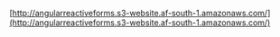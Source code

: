 [http://angularreactiveforms.s3-website.af-south-1.amazonaws.com/](http://angularreactiveforms.s3-website.af-south-1.amazonaws.com/)
